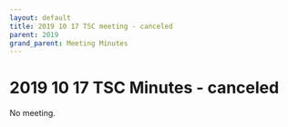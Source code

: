 ```yaml
---
layout: default
title: 2019 10 17 TSC meeting - canceled
parent: 2019
grand_parent: Meeting Minutes
---
```

# 2019 10 17 TSC Minutes - canceled

No meeting.
